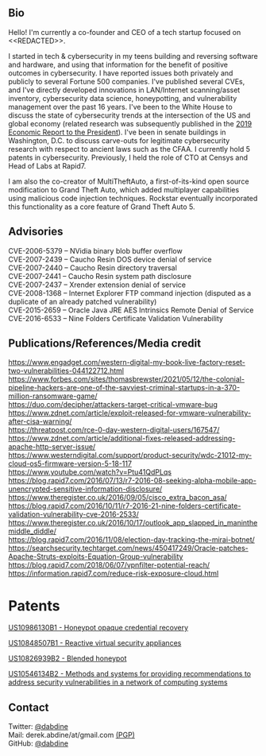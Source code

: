 ## Bio
Hello! I'm currently a co-founder and CEO of a tech startup focused on <\<REDACTED\>>.

I started in tech & cybersecurity in my teens building and reversing software and hardware, and using that information for the benefit of positive outcomes in cybersecurity. I have reported issues both privately and publicly to several Fortune 500 companies. I've published several CVEs, and I've directly developed innovations in LAN/Internet scanning/asset inventory, cybersecurity data science, honeypotting, and vulnerability management over the past 16 years. I've been to the White House to discuss the state of cybersecurity trends at the intersection of the US and global economy (related research was subsequently published in the [2019 Economic Report to the President](https://www.govinfo.gov/content/pkg/ERP-2019/pdf/ERP-2019.pdf)). I've been in senate buildings in Washington, D.C. to discuss carve-outs for legitimate cybersecurity research with respect to ancient laws such as the CFAA. I currently hold 5 patents in cybersecurity. Previously, I held the role of CTO at Censys and Head of Labs at Rapid7.

I am also the co-creator of MultiTheftAuto, a first-of-its-kind open source modification to Grand Theft Auto, which added multiplayer capabilities using malicious code injection techniques. Rockstar eventually incorporated this functionality as a core feature of Grand Theft Auto 5.

## Advisories
CVE-2006-5379 – NVidia binary blob buffer overflow  
CVE-2007-2439 – Caucho Resin DOS device denial of service  
CVE-2007-2440 – Caucho Resin directory traversal  
CVE-2007-2441 – Caucho Resin system path disclosure  
CVE-2007-2437 – Xrender extension denial of service  
CVE-2008-1368 – Internet Explorer FTP command injection (disputed as a duplicate of an already patched vulnerability)  
CVE-2015-2659 – Oracle Java JRE AES Intrinsics Remote Denial of Service  
CVE-2016-6533 – Nine Folders Certificate Validation Vulnerability  

## Publications/References/Media credit
<https://www.engadget.com/western-digital-my-book-live-factory-reset-two-vulnerabilities-044122712.html>  
<https://www.forbes.com/sites/thomasbrewster/2021/05/12/the-colonial-pipeline-hackers-are-one-of-the-savviest-criminal-startups-in-a-370-million-ransomware-game/>  
<https://duo.com/decipher/attackers-target-critical-vmware-bug>  
<https://www.zdnet.com/article/exploit-released-for-vmware-vulnerability-after-cisa-warning/>  
<https://threatpost.com/rce-0-day-western-digital-users/167547/>  
<https://www.zdnet.com/article/additional-fixes-released-addressing-apache-http-server-issue/>  
<https://www.westerndigital.com/support/product-security/wdc-21012-my-cloud-os5-firmware-version-5-18-117>  
<https://www.youtube.com/watch?v=Ptu41QdPLqs>  
<https://blog.rapid7.com/2016/07/13/r7-2016-08-seeking-alpha-mobile-app-unencrypted-sensitive-information-disclosure/>  
<https://www.theregister.co.uk/2016/09/05/cisco_extra_bacon_asa/>  
<https://blog.rapid7.com/2016/10/11/r7-2016-21-nine-folders-certificate-validation-vulnerability-cve-2016-2533/>  
<https://www.theregister.co.uk/2016/10/17/outlook_app_slapped_in_maninthemiddle_diddle/>  
<https://blog.rapid7.com/2016/11/08/election-day-tracking-the-mirai-botnet/>  
<https://searchsecurity.techtarget.com/news/450417249/Oracle-patches-Apache-Struts-exploits-Equation-Group-vulnerability>  
<https://blog.rapid7.com/2018/06/07/vpnfilter-potential-reach/>  
<https://information.rapid7.com/reduce-risk-exposure-cloud.html>  

# Patents
[US10986130B1 - Honeypot opaque credential recovery](https://patents.google.com/patent/US10986130B1/en?inventor=derek+abdine&status=GRANT)

[US10848507B1 - Reactive virtual security appliances](https://patents.google.com/patent/US10848507B1/en?inventor=derek+abdine&status=GRANT)

[US10826939B2 - Blended honeypot](https://patents.google.com/patent/US10826939B2/en?inventor=derek+abdine&status=GRANT)

[US10546134B2 - Methods and systems for providing recommendations to address security vulnerabilities in a network of computing systems](https://patents.google.com/patent/US10546134B2/en?inventor=derek+abdine&status=GRANT)

## Contact
Twitter: [@dabdine](https://twitter.com/dabdine)  
Mail: derek.abdine/at/gmail.com [(PGP)](https://keybase.io/dabdine)  
GitHub: [@dabdine](https://github.com/dabdine)  
